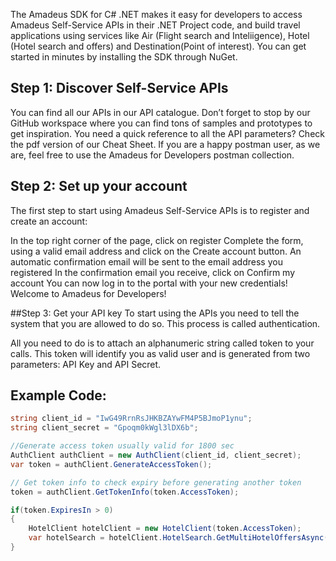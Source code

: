 
The Amadeus SDK for C# .NET makes it easy for developers to access Amadeus Self-Service APIs in their .NET Project code, and build travel applications using services like Air (Flight search and Inteliigence), Hotel (Hotel search and offers) and Destination(Point of interest). You can get started in minutes by installing the SDK through NuGet.

## Step 1: Discover Self-Service APIs
You can find all our APIs in our API catalogue. Don’t forget to stop by our GitHub workspace where you can find tons of samples and prototypes to get inspiration.
You need a quick reference to all the API parameters? Check the pdf version of our Cheat Sheet.
If you are a happy postman user, as we are, feel free to use the Amadeus for Developers postman collection.

## Step 2: Set up your account
The first step to start using Amadeus Self-Service APIs is to register and create an account:

In the top right corner of the page, click on register
Complete the form, using a valid email address and click on the Create account button. An automatic confirmation email will be sent to the email address you registered
In the confirmation email you receive, click on Confirm my account
You can now log in to the portal with your new credentials! Welcome to Amadeus for Developers! 

##Step 3: Get your API key
To start using the APIs you need to tell the system that you are allowed to do so. This process is called authentication.

All you need to do is to attach an alphanumeric string called token to your calls. This token will identify you as valid user and is generated from two parameters: API Key and API Secret.


## Example Code:

```csharp
string client_id = "IwG49RrnRsJHKBZAYwFM4P5BJmoP1ynu";
string client_secret = "Gpoqm0kWgl3lDX6b";

//Generate access token usually valid for 1800 sec
AuthClient authClient = new AuthClient(client_id, client_secret);
var token = authClient.GenerateAccessToken();

// Get token info to check expiry before generating another token
token = authClient.GetTokenInfo(token.AccessToken);

if(token.ExpiresIn > 0)
{
    HotelClient hotelClient = new HotelClient(token.AccessToken);
    var hotelSearch = hotelClient.HotelSearch.GetMultiHotelOffersAsync("LON").Result;
}
```
